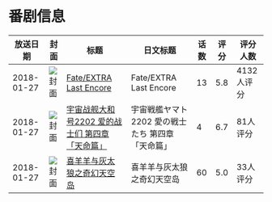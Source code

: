 # 番剧信息

|放送日期|封面|标题|日文标题|话数|评分|评分人数|
|---|---|---|---|---|---|---|
|2018-01-27|![封面](https://lain.bgm.tv/pic/cover/c/ff/e7/175601_cshc8.jpg)|[Fate/EXTRA Last Encore](https://bangumi.tv/subject/175601)|Fate/EXTRA Last Encore|13|5.8|4132人评分|
|2018-01-27|![封面](https://lain.bgm.tv/pic/cover/c/01/0f/192153_uDEEZ.jpg)|[宇宙战舰大和号2202 爱的战士们 第四章「天命篇」](https://bangumi.tv/subject/192153)|宇宙戦艦ヤマト2202 愛の戦士たち 第四章「天命篇」|4|6.7|81人评分|
|2018-01-27|![封面](https://lain.bgm.tv/pic/cover/c/4b/ac/269265_HRuYf.jpg)|[喜羊羊与灰太狼之奇幻天空岛](https://bangumi.tv/subject/269265)|喜羊羊与灰太狼之奇幻天空岛|60|5.0|33人评分|
